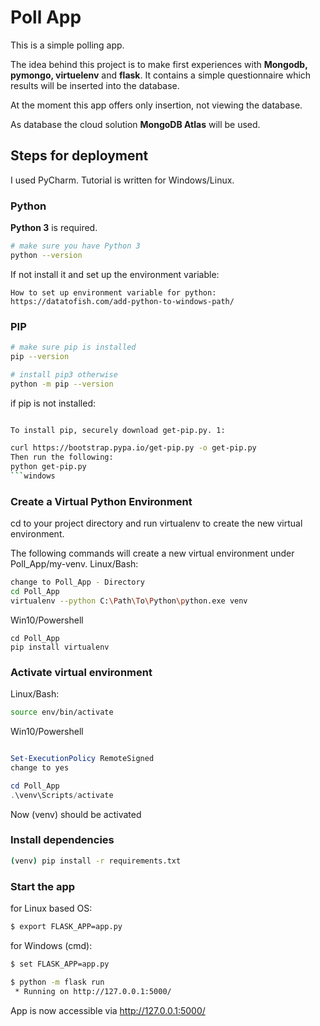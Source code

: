 # Poll App

This is a simple polling app. 

The idea behind this project is to make first experiences with **Mongodb, pymongo, virtuelenv** and **flask**.
It contains a simple questionnaire which results will be inserted into the database.
 
At the moment this app offers only insertion, not viewing the database. 

As database the cloud solution **MongoDB Atlas** will be used.

## Steps for deployment

I used PyCharm.
Tutorial is written for Windows/Linux.

### Python
**Python 3** is required.

```bash
# make sure you have Python 3
python --version
```
If not install it and set up the environment variable:

    How to set up environment variable for python:
    https://datatofish.com/add-python-to-windows-path/


### PIP

```bash
# make sure pip is installed
pip --version

# install pip3 otherwise
python -m pip --version
```
if pip is not installed: 
```bash

To install pip, securely download get-pip.py. 1:

curl https://bootstrap.pypa.io/get-pip.py -o get-pip.py
Then run the following:
python get-pip.py
```windows
```
### Create a Virtual Python Environment
cd to your project directory and run virtualenv to create the new virtual environment.

The following commands will create a new virtual environment under Poll_App/my-venv.
Linux/Bash:
```bash
change to Poll_App - Directory
cd Poll_App
virtualenv --python C:\Path\To\Python\python.exe venv
```

Win10/Powershell
```
cd Poll_App 
pip install virtualenv
```

### Activate virtual environment

Linux/Bash:
```bash
source env/bin/activate
```
Win10/Powershell

```powershell

Set-ExecutionPolicy RemoteSigned
change to yes

cd Poll_App
.\venv\Scripts/activate
```
Now (venv) should be activated
### Install dependencies

```bash
(venv) pip install -r requirements.txt
```

### Start the app
for Linux based OS:

```bash
$ export FLASK_APP=app.py
```

for Windows (cmd):
```bash
$ set FLASK_APP=app.py
```
```bash
$ python -m flask run
 * Running on http://127.0.0.1:5000/
```

App is now accessible via http://127.0.0.1:5000/